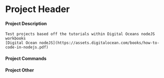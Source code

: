 # Project Header

#### Project Description
    Test projects based off the tutorials within Digital Oceans nodeJS workbooks
    [Digital Ocean nodeJS](https://assets.digitalocean.com/books/how-to-code-in-nodejs.pdf)
#### Project Commands

#### Project Other